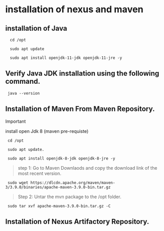 # installation of nexus and maven

## installation of Java
  
      cd /opt 
   
      sudo apt update
   
      sudo apt install openjdk-11-jdk openjdk-11-jre -y
    

## Verify Java JDK installation using the following command.

     java --version

## Installation of  Maven  From Maven Repository.

>[!IMPORTANT]
>install open Jdk 8 (maven pre-requiste)
 
     cd /opt
   
     sudo apt update.
     
     sudo apt install openjdk-8-jdk openjdk-8-jre -y


 > step 1: Go to Maven Downlaods and copy the download link of the most recent version.

     sudo wget https://dlcdn.apache.org/maven/maven-3/3.9.0/binaries/apache-maven-3.9.0-bin.tar.gz

 > Step 2: Untar the mvn package to the /opt folder.
    
     sudo tar xvf apache-maven-3.9.0-bin.tar.gz -C 

## Installation of  Nexus Artifactory Repository.

